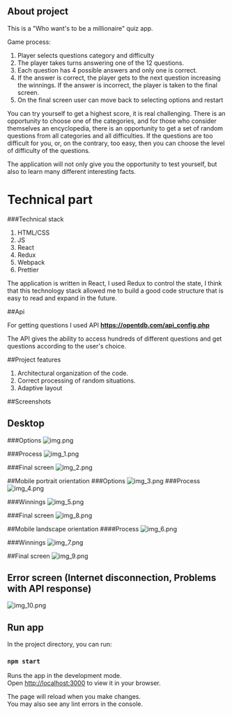 
## About project 

This is a "Who want's to be a millionaire" quiz app.

Game process:
1. Player selects questions category and difficulty
2. The player takes turns answering one of the 12 questions. 
3. Each question has 4 possible answers and only one is correct. 
4. If the answer is correct, the player gets to the next question increasing the winnings. If the answer is incorrect, the player is taken to the final screen.
5. On the final screen user can move back to selecting options and restart

You can try yourself to get a highest score, it is real challenging.
There is an opportunity to choose one of the categories, and for those who consider themselves an encyclopedia, there is an opportunity to get a set of random questions from all categories and all difficulties.
If the questions are too difficult for you, or, on the contrary, too easy, then you can choose the level of difficulty of the questions.

The application will not only give you the opportunity to test yourself, but also to learn many different interesting facts.

# Technical part
###Technical stack
1. HTML/CSS
2. JS
3. React 
4. Redux 
5. Webpack
6. Prettier
  
The application is written in React, I used Redux to control the state, I think that this technology stack allowed me to build a good code structure that is easy to read and expand in the future.

##Api

For getting questions I used API **https://opentdb.com/api_config.php**

The API gives  the ability to access hundreds of different questions and get questions according to the user's choice.

##Project features
1. Architectural organization of the code. 
2. Correct processing of random situations.
3. Adaptive layout

##Screenshots

## Desktop
###Options
![img.png](app_screenshots/img.png)

###Process
![img_1.png](app_screenshots/img_1.png)

###Final screen
![img_2.png](app_screenshots/img_2.png)

##Mobile portrait orientation
###Options
![img_3.png](app_screenshots/img_3.png)
###Process
![img_4.png](app_screenshots/img_4.png)

###Winnings
![img_5.png](app_screenshots/img_5.png)

###Final screen
![img_8.png](app_screenshots/img_8.png)


##Mobile landscape orientation
####Process
![img_6.png](app_screenshots/img_6.png)

###Winnings
![img_7.png](app_screenshots/img_7.png)

##Final screen
![img_9.png](app_screenshots/img_9.png)

## Error screen (Internet disconnection, Problems with API response)
![img_10.png](app_screenshots/img_10.png)


## Run app
In the project directory, you can run:

### `npm start`
Runs the app in the development mode.\
Open [http://localhost:3000](http://localhost:3000) to view it in your browser.

The page will reload when you make changes.\
You may also see any lint errors in the console.
